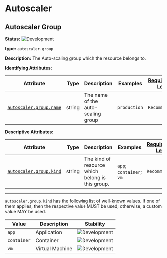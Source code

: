 <!-- NOTE: THIS FILE IS AUTOGENERATED. DO NOT EDIT BY HAND. -->
<!-- see templates/registry/markdown/entity_namespace.md.j2 -->
<!-- markdownlint-capture -->
<!-- markdownlint-disable -->

# Autoscaler

## Autoscaler Group

**Status:** ![Development](https://img.shields.io/badge/-development-blue)

**type:** `autoscaler.group`

**Description:** The Auto-scaling group which the resource belongs to.

**Identifying Attributes:**

| Attribute  | Type | Description  | Examples  | [Requirement Level](https://opentelemetry.io/docs/specs/semconv/general/attribute-requirement-level/) | Stability |
|---|---|---|---|---|---|
| [`autoscaler.group.name`](/docs/registry/attributes/autoscaler.md) | string | The name of the auto-scaling group | `production` | `Recommended` | ![Development](https://img.shields.io/badge/-development-blue) |

**Descriptive Attributes:**

| Attribute  | Type | Description  | Examples  | [Requirement Level](https://opentelemetry.io/docs/specs/semconv/general/attribute-requirement-level/) | Stability |
|---|---|---|---|---|---|
| [`autoscaler.group.kind`](/docs/registry/attributes/autoscaler.md) | string | The kind of resource which belong is this group. | `app`; `container`; `vm` | `Recommended` | ![Development](https://img.shields.io/badge/-development-blue) |

---

`autoscaler.group.kind` has the following list of well-known values. If one of them applies, then the respective value MUST be used; otherwise, a custom value MAY be used.

| Value  | Description | Stability |
|---|---|---|
| `app` | Application | ![Development](https://img.shields.io/badge/-development-blue) |
| `container` | Container | ![Development](https://img.shields.io/badge/-development-blue) |
| `vm` | Virtual Machine | ![Development](https://img.shields.io/badge/-development-blue) |


<!-- markdownlint-restore -->
